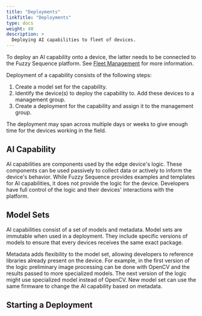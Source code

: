 ```yaml
---
title: "Deployments"
linkTitle: "Deployments"
type: docs
weight: 40
description: >
  Deploying AI capabilities to fleet of devices.
---
```


To deploy an AI capability onto a device, the latter needs to be connected to the Fuzzy Sequence platform.
See [Fleet Management](/fleet-management) for more information.

Deployment of a capability consists of the following steps:

1. Create a model set for the capability.
2. Identify the device(s) to deploy the capability to. Add these devices to a management group.
3. Create a deployment for the capability and assign it to the management group.

The deployment may span across multiple days or weeks to give enough time for the devices working in the field.


## AI Capability

AI capabilities are components used by the edge device's logic.
These components can be used passively to collect data or actively to inform the device's behavior.
While Fuzzy Sequence provides examples and templates for AI capabilities, it does not provide the logic for the device.
Developers have full control of the logic and their devices' interactions with the platform.

## Model Sets

AI capabilities consist of a set of models and metadata. Model sets are immutable when used in a deployment.
They include specific versions of models to ensure that every devices receives the same exact package.

Metadata adds flexibility to the model set, allowing developers to reference libraries already present on the device.
For example, in the first version of the logic preliminary image processing can be done with OpenCV and
the results passed to more specialized models. The next version of the logic might use specialized model instead of OpenCV.
New model set can use the same firmware to change the AI capability based on metadata.


## Starting a Deployment

